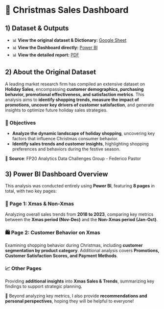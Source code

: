 # 🎅 Christmas Sales Dashboard

## 1) Dataset & Outputs
- 📊 **View the original dataset & Dictionary:** [Google Sheet](https://docs.google.com/spreadsheets/d/1IL0g5q5ObrcN3wGzU2eMZyBGNtuubVzcDPG1w3q-dc8/edit?usp=sharing)  
- 📊 **View the Dashboard directly:** [Power BI](https://app.powerbi.com/view?r=eyJrIjoiY2JkMjMyNjQtYzYyMS00ZTk2LWE1YjktMGFmOTYzOWYyYTk3IiwidCI6ImNiNDg0NDZlLTkwZTYtNGJmMS04MjViLTQwZTQ4ZmNjOWZmNiJ9)  
- 📊 **View the detailed report:** [PDF](https://github.com/ngthuylinh3003/-POWER-BI-Christmas-Sales-Dashboard/blob/7bf230cd7398e2a1013b6ad6e97bb12089cf77f5/CHRISTMAS%20SALES%20ANALYSIS-%C4%91%C3%A3%20g%E1%BB%99p.pdf)  

 ## 2) About the Original Dataset 
A leading market research firm has compiled an extensive dataset on **Holiday Sales**, encompassing **customer demographics, purchasing behavior, promotional effectiveness, and satisfaction metrics**. This analysis aims to **identify shopping trends, measure the impact of promotions, uncover key drivers of customer satisfaction**, and generate insights to optimize future holiday sales strategies.  

### 📌 Objectives  
- **Analyze the dynamic landscape of holiday shopping**, uncovering key factors that influence Christmas consumer behavior.  
- **Identify sales trends and customer insights**, highlighting shopping preferences and behaviors during the festive season.  

📂 **Source**: FP20 Analytics Data Challenges Group - Federico Pastor  
## 3) Power BI Dashboard Overview  

This analysis was conducted entirely using **Power BI**, featuring **8 pages** in total, with two key pages:  

### 🎄 Page 1: Xmas & Non-Xmas  
Analyzing overall sales trends from **2018 to 2023**, comparing key metrics between the **Xmas period (Nov-Dec)** and the **Non-Xmas period (Jan-Oct)**.  

### 🛍️ Page 2: Customer Behavior on Xmas  
Examining shopping behavior during Christmas, including **customer segmentation by product category**. Additional analysis covers **Promotions, Customer Satisfaction Scores, and Payment Methods**.  

### 📈 Other Pages  
Providing **additional insights** into **Xmas Sales & Trends**, summarizing key findings to support strategic planning.  

📌 Beyond analyzing key metrics, I also provide **recommendations and personal perspectives**, hoping they will be helpful to everyone! 


